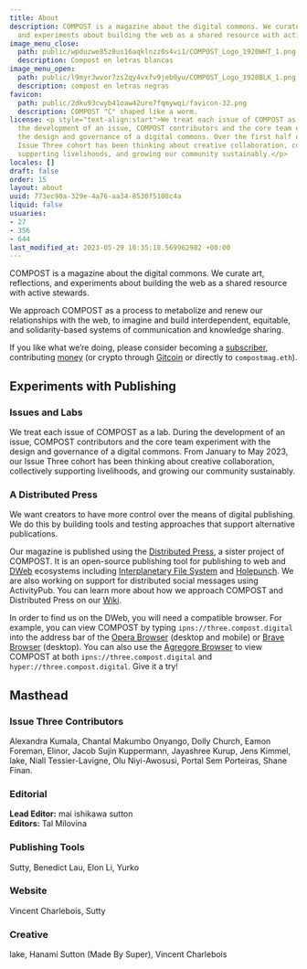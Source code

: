 ```yaml
---
title: About
description: COMPOST is a magazine about the digital commons. We curate art, reflections,
  and experiments about building the web as a shared resource with active stewards.
image_menu_close:
  path: public/wpduzwe85z8us16aqklnzz0s4vi1/COMPOST_Logo_1920WHT_1.png
  description: Compost en letras blancas
image_menu_open:
  path: public/l9myr3wvor7zs2qy4vxfv9jeb0yu/COMPOST_Logo_1920BLK_1.png
  description: compost en letras negras
favicon:
  path: public/2dku93cwyb41oaw42ure7fqmywqi/favicon-32.png
  description: COMPOST "C" shaped like a worm.
license: <p style="text-align:start">We treat each issue of COMPOST as a lab. During
  the development of an issue, COMPOST contributors and the core team experiment with
  the design and governance of a digital commons. Over the first half of 2023, our
  Issue Three cohort has been thinking about creative collaboration, collectively
  supporting livelihoods, and growing our community sustainably.</p>
locales: []
draft: false
order: 15
layout: about
uuid: 773ec90a-329e-4a76-aa34-8530f5108c4a
liquid: false
usuaries:
- 27
- 356
- 644
last_modified_at: 2023-05-29 18:35:18.569962982 +00:00
---
```


<p style="text-align:start">COMPOST is a magazine about the digital commons. We curate art, reflections, and experiments about building the web as a shared resource with active stewards.</p><p style="text-align:start">We approach COMPOST as a process to metabolize and renew our relationships with the web, to imagine and build interdependent, equitable, and solidarity-based systems of communication and knowledge sharing.</p><p style="text-align:start">If you like what we’re doing, please consider becoming a <a href="https://opencollective.com/compost/contribute/backer-22573/checkout" rel="noopener" target="_blank" referrerpolicy="strict-origin-when-cross-origin">subscriber</a>, contributing <a href="https://opencollective.com/compost" rel="noopener" target="_blank" referrerpolicy="strict-origin-when-cross-origin">money</a> (or crypto through <a href="https://gitcoin.co/grants/1385/compost" rel="noopener" target="_blank" referrerpolicy="strict-origin-when-cross-origin">Gitcoin</a> or directly to <code>compostmag.eth</code>).</p><h2 style="text-align:start" id="experiments-with-publishing">Experiments with Publishing</h2><h3 style="text-align:start" id="issues-and-labs">Issues and Labs</h3><p style="text-align:start">We treat each issue of COMPOST as a lab. During the development of an issue, COMPOST contributors and the core team experiment with the design and governance of a digital commons. From January to May 2023, our Issue Three cohort has been thinking about creative collaboration, collectively supporting livelihoods, and growing our community sustainably.</p><h3 style="text-align:start" id="a-distributed-press">A Distributed Press</h3><p style="text-align:start">We want creators to have more control over the means of digital publishing. We do this by building tools and testing approaches that support alternative publications.</p><p style="text-align:start">Our magazine is published using the <a href="https://distributed.press" rel="noopener" target="_blank" referrerpolicy="strict-origin-when-cross-origin">Distributed Press</a>, a sister project of COMPOST. It is an open-source publishing tool for publishing to web and <a href="https://getdweb.net" rel="noopener" target="_blank" referrerpolicy="strict-origin-when-cross-origin">DWeb</a> ecosystems including <a href="https://ipfs.io" rel="noopener" target="_blank" referrerpolicy="strict-origin-when-cross-origin">Interplanetary File System</a> and <a href="https://holepunch.to/" rel="noopener" target="_blank" referrerpolicy="strict-origin-when-cross-origin">Holepunch</a>. We are also working on support for distributed social messages using ActivityPub. You can learn more about how we approach COMPOST and Distributed Press on our <a href="https://github.com/hyphacoop/distributed-press-organizing/wiki/About-COMPOST-and-Distributed-Press/" rel="noopener" target="_blank" referrerpolicy="strict-origin-when-cross-origin">Wiki</a>.</p><p style="text-align:start">In order to find us on the DWeb, you will need a compatible browser. For example, you can view COMPOST by typing <code>ipns://three.compost.digital</code> into the address bar of the <a href="https://www.opera.com" rel="noopener" target="_blank" referrerpolicy="strict-origin-when-cross-origin">Opera Browser</a> (desktop and mobile) or <a href="https://brave.com" rel="noopener" target="_blank" referrerpolicy="strict-origin-when-cross-origin">Brave Browser</a> (desktop). You can also use the <a href="https://github.com/AgregoreWeb/agregore-browser" rel="noopener" target="_blank" referrerpolicy="strict-origin-when-cross-origin">Agregore Browser</a> to view COMPOST at both <code>ipns://three.compost.digital</code> and <code>hyper://three.compost.digital</code>. Give it a try!</p><h2 style="text-align:start" id="masthead">Masthead</h2><h3 style="text-align:start" id="issue-three-contributors">Issue Three Contributors</h3><p style="text-align:start">Alexandra Kumala, Chantal Makumbo Onyango, Dolly Church, Eamon Foreman, Elinor, Jacob Sujin Kuppermann, Jayashree Kurup, Jens Kimmel, lake, Niall Tessier-Lavigne, Olu Niyi-Awosusi, Portal Sem Porteiras, Shane Finan.</p><h3 style="text-align:start" id="editorial">Editorial</h3><p style="text-align:start"><strong>Lead Editor:</strong> mai ishikawa sutton<br><strong>Editors:</strong> Tal Milovina</p><h3 style="text-align:start" id="publishing-tools">Publishing Tools</h3><p style="text-align:start">Sutty, Benedict Lau, Elon Li, Yurko</p><h3 style="text-align:start" id="website">Website</h3><p style="text-align:start">Vincent Charlebois, Sutty</p><h3 style="text-align:start" id="creative">Creative</h3><p style="text-align:start">lake, Hanami Sutton (Made By Super), Vincent Charlebois</p>